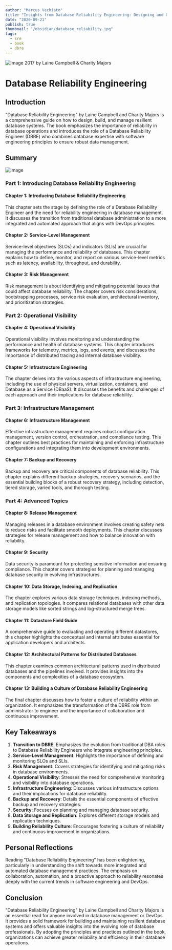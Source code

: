```yaml
---
author: "Marcus Vechiato"
title: "Insights from Database Reliability Engineering: Designing and Operating Resilient Database Systems"
date: "2020-09-21"
publish: true
thumbnail: "/obsidian/database_reliability.jpg"
tags:
  - sre
  - book
  - dbre
--- 
```


![image](/obsidian/database_reliability.jpg)
2017 by Laine Campbell & Charity Majors

# Database Reliability Engineering

## Introduction

"Database Reliability Engineering" by Laine Campbell and Charity Majors is a comprehensive guide on how to design, build, and manage resilient database systems. The book emphasizes the importance of reliability in database operations and introduces the role of a Database Reliability Engineer (DBRE) who combines database expertise with software engineering principles to ensure robust data management.

## Summary
![image](/obsidian/mindmap_dbre.png)
### Part 1: Introducing Database Reliability Engineering

#### Chapter 1: Introducing Database Reliability Engineering

This chapter sets the stage by defining the role of a Database Reliability Engineer and the need for reliability engineering in database management. It discusses the transition from traditional database administration to a more integrated and automated approach that aligns with DevOps principles.

#### Chapter 2: Service-Level Management

Service-level objectives (SLOs) and indicators (SLIs) are crucial for managing the performance and reliability of databases. This chapter explains how to define, monitor, and report on various service-level metrics such as latency, availability, throughput, and durability.

#### Chapter 3: Risk Management

Risk management is about identifying and mitigating potential issues that could affect database reliability. The chapter covers risk considerations, bootstrapping processes, service risk evaluation, architectural inventory, and prioritization strategies.

### Part 2: Operational Visibility

#### Chapter 4: Operational Visibility

Operational visibility involves monitoring and understanding the performance and health of database systems. This chapter introduces frameworks for telemetry, metrics, logs, and events, and discusses the importance of distributed tracing and internal database visibility.

#### Chapter 5: Infrastructure Engineering

The chapter delves into the various aspects of infrastructure engineering, including the use of physical servers, virtualization, containers, and Database as a Service (DBaaS). It discusses the benefits and challenges of each approach and their implications for database reliability.

### Part 3: Infrastructure Management

#### Chapter 6: Infrastructure Management

Effective infrastructure management requires robust configuration management, version control, orchestration, and compliance testing. This chapter outlines best practices for maintaining and enforcing infrastructure configurations and integrating them into development environments.

#### Chapter 7: Backup and Recovery

Backup and recovery are critical components of database reliability. This chapter explains different backup strategies, recovery scenarios, and the essential building blocks of a robust recovery strategy, including detection, tiered storage, varied tools, and thorough testing.

### Part 4: Advanced Topics

#### Chapter 8: Release Management

Managing releases in a database environment involves creating safety nets to reduce risks and facilitate smooth deployments. This chapter discusses strategies for release management and how to balance innovation with reliability.

#### Chapter 9: Security

Data security is paramount for protecting sensitive information and ensuring compliance. This chapter covers strategies for planning and managing database security in evolving infrastructures.

#### Chapter 10: Data Storage, Indexing, and Replication

The chapter explores various data storage techniques, indexing methods, and replication topologies. It compares relational databases with other data storage models like sorted strings and log-structured merge trees.

#### Chapter 11: Datastore Field Guide

A comprehensive guide to evaluating and operating different datastores, this chapter highlights the conceptual and internal attributes essential for application developers and architects.

#### Chapter 12: Architectural Patterns for Distributed Databases

This chapter examines common architectural patterns used in distributed databases and the pipelines involved. It provides insights into the components and complexities of a database ecosystem.

#### Chapter 13: Building a Culture of Database Reliability Engineering

The final chapter discusses how to foster a culture of reliability within an organization. It emphasizes the transformation of the DBRE role from administrator to engineer and the importance of collaboration and continuous improvement.

## Key Takeaways

1. **Transition to DBRE**: Emphasizes the evolution from traditional DBA roles to Database Reliability Engineers who integrate engineering principles.
2. **Service-Level Management**: Highlights the importance of defining and monitoring SLOs and SLIs.
3. **Risk Management**: Covers strategies for identifying and mitigating risks in database environments.
4. **Operational Visibility**: Stresses the need for comprehensive monitoring and visibility into database operations.
5. **Infrastructure Engineering**: Discusses various infrastructure options and their implications for database reliability.
6. **Backup and Recovery**: Details the essential components of effective backup and recovery strategies.
7. **Security**: Focuses on planning and managing database security.
8. **Data Storage and Replication**: Explores different storage models and replication techniques.
9. **Building Reliability Culture**: Encourages fostering a culture of reliability and continuous improvement in organizations.

## Personal Reflections

Reading "Database Reliability Engineering" has been enlightening, particularly in understanding the shift towards more integrated and automated database management practices. The emphasis on collaboration, automation, and a proactive approach to reliability resonates deeply with the current trends in software engineering and DevOps.

## Conclusion

"Database Reliability Engineering" by Laine Campbell and Charity Majors is an essential read for anyone involved in database management or DevOps. It provides a solid framework for building and maintaining resilient database systems and offers valuable insights into the evolving role of database professionals. By adopting the principles and practices outlined in the book, organizations can achieve greater reliability and efficiency in their database operations.

